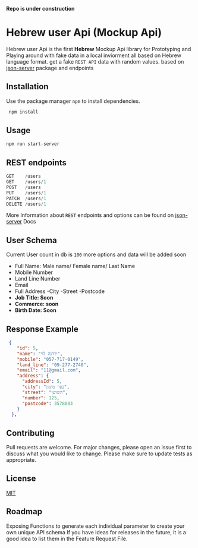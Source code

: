 **Repo is under construction**

# Hebrew user Api (Mockup Api)

Hebrew user Api is the first **Hebrew** Mockup Api library for Prototyping and Playing around with fake data in a local inviorment all based on Hebrew language format. get a fake `REST API` data with random values. based on [json-server](https://github.com/typicode/json-server) package and endpoints

## Installation

Use the package manager `npm` to install dependencies.

```bash
 npm install
```

## Usage

```bash
npm run start-server
```
## REST endpoints

```javascript
GET    /users    
GET    /users/1  
POST   /users    
PUT    /users/1  
PATCH  /users/1  
DELETE /users/1
```
More Information about `REST` endpoints and options can be found on [json-server](https://github.com/typicode/json-server) Docs

## User Schema
Current User count in db is `100` more options and data will be added soon 

- Full Name: Male name/ Female name/ Last Name
- Mobile Number
- Land Line Number
- Email
- Full Address
   -City
   -Street
   -Postcode 
- **Job Title: Soon**
- **Commerce: soon**
- **Birth Date: Soon**

## Response Example 
```json
 {
    "id": 5,
    "name": "ירדנה לוי",
    "mobile": "057-717-0149",
    "land_line": "09-277-2740",
    "email": "11@gmail.com",
    "address": {
      "addressId": 5,
      "city": "כפר מימון",
      "street": "השושן",
      "number": 125,
      "postcode": 3578083
    }
  },

```

## Contributing
Pull requests are welcome. For major changes, please open an issue first to discuss what you would like to change.
Please make sure to update tests as appropriate.

## License
[MIT](https://choosealicense.com/licenses/mit/)

## Roadmap
Exposing Functions to generate each individual parameter to create your own unique API schema
If you have ideas for releases in the future, it is a good idea to list them in the Feature Request File.